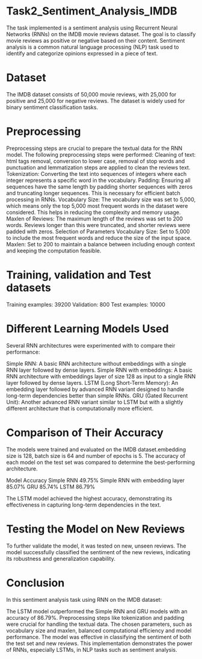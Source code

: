 # Task2_Sentiment_Analysis_IMDB
The task implemented is a sentiment analysis using Recurrent Neural Networks (RNNs) on the IMDB movie reviews dataset. The goal is to classify movie reviews as positive or negative based on their content. Sentiment analysis is a common natural language processing (NLP) task used to identify and categorize opinions expressed in a piece of text.

# Dataset
The IMDB dataset consists of 50,000 movie reviews, with 25,000 for positive and 25,000 for negative reviews. The dataset is widely used for binary sentiment classification tasks.

# Preprocessing
Preprocessing steps are crucial to prepare the textual data for the RNN model. The following preprocessing steps were performed:
Cleaning of text: html tags removal, conversion to lower case, removal of stop words and punctuation and lemmatization steps are applied to clean the reviews text.
Tokenization: Converting the text into sequences of integers where each integer represents a specific word in the vocabulary.
Padding: Ensuring all sequences have the same length by padding shorter sequences with zeros and truncating longer sequences. This is necessary for efficient batch processing in RNNs.
Vocabulary Size: The vocabulary size was set to 5,000, which means only the top 5,000 most frequent words in the dataset were considered. This helps in reducing the complexity and memory usage.
Maxlen of Reviews: The maximum length of the reviews was set to 200 words. Reviews longer than this were truncated, and shorter reviews were padded with zeros.
Selection of Parameters
Vocabulary Size: Set to 5,000 to include the most frequent words and reduce the size of the input space.
Maxlen: Set to 200 to maintain a balance between including enough context and keeping the computation feasible.
# Training, validation and Test datasets
Training examples: 39200
Validation: 800
Test examples: 10000
# Different Learning Models Used
Several RNN architectures were experimented with to compare their performance:

Simple RNN: A basic RNN architecture without embeddings with a single RNN layer followed by dense layers.
Simple RNN with embeddings: A basic RNN architecture with embeddings layer of size 128 as input to a single RNN layer followed by dense layers.
LSTM (Long Short-Term Memory): An embedding layer followed by advanced RNN variant designed to handle long-term dependencies better than simple RNNs.
GRU (Gated Recurrent Unit): Another advanced RNN variant similar to LSTM but with a slightly different architecture that is computationally more efficient.

# Comparison of Their Accuracy
The models were trained and evaluated on the IMDB dataset.embedding size is 128, batch size is 64 and number of epochs is 5. The accuracy of each model on the test set was compared to determine the best-performing architecture.

Model	Accuracy
Simple RNN	49.75%
Simple RNN with embedding layer 85.07%
GRU	85.74%
LSTM	86.79%

The LSTM model achieved the highest accuracy, demonstrating its effectiveness in capturing long-term dependencies in the text.

# Testing the Model on New Reviews
To further validate the model, it was tested on new, unseen reviews. The model successfully classified the sentiment of the new reviews, indicating its robustness and generalization capability.

# Conclusion
In this sentiment analysis task using RNN on the IMDB dataset:

The LSTM model outperformed the Simple RNN and GRU models with an accuracy of 86.79%.
Preprocessing steps like tokenization and padding were crucial for handling the textual data.
The chosen parameters, such as vocabulary size and maxlen, balanced computational efficiency and model performance.
The model was effective in classifying the sentiment of both the test set and new reviews.
This implementation demonstrates the power of RNNs, especially LSTMs, in NLP tasks such as sentiment analysis.
